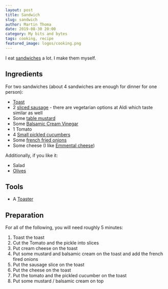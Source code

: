 ```yaml
---
layout: post
title: Sandwich
slug: sandwich
author: Martin Thoma
date: 2019-08-30 20:00
category: My bits and bytes
tags: cooking, recipe
featured_image: logos/cooking.png
---
```

I eat [sandwiches](https://en.wikipedia.org/wiki/Sandwich) a lot. I make them
myself.


## Ingredients

For two sandwiches (about 4 sandwiches are enough for dinner for one person):

* [Toast](https://en.wikipedia.org/wiki/Toast)
* 2 [sliced sausage](https://commons.wikimedia.org/wiki/File:12-09-12-moorbad-freienwalde-18.jpg) - there are vegetarian options at Aldi which taste similar as well
* Some [table mustard](https://en.wikipedia.org/wiki/Mustard_(condiment))
* Some [Balsamic Cream Vinegar](https://www.aldi-sued.de/de/angebote/wochenendaktion-ab-fr-267/detailseite-wochenendaktion-kw30/ps/p/cucina-creme-mit-aceto-balsamico-di-modena-igp-260/)
* 1 Tomato
* 4 [Small pickled cucumbers](https://en.wikipedia.org/wiki/Pickled_cucumber)
* Some [french fried onions](https://en.wikipedia.org/wiki/Fried_onion)
* Some cheese (I like [Emmental cheese](https://en.wikipedia.org/wiki/Emmental_cheese))

Additionally, if you like it:

* Salad
* [Olives](https://en.wikipedia.org/wiki/File:Olives_in_cup.jpg)


## Tools

* A [Toaster](https://en.wikipedia.org/wiki/Toaster)


## Preparation

For all of the following, you will need roughly 5&nbsp;minutes:

1. Toast the toast
2. Cut the Tomato and the pickle into slices
3. Put cream cheese on the toast
4. Put some mustard and balsamic cream on the toast and add the french fired onions
5. Put the sausage slice on the toast
6. Put the cheese on the toast
7. Put the tomato and the pickled cucumber on the toast
8. Put some mustard / balsamic cream on top
